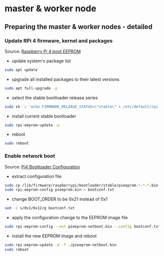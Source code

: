 # master & worker node

## Preparing the master & worker nodes - detailed
### Update RPi 4 firmware, kernel and packages
Source: [Raspberry Pi 4 boot EEPROM](https://www.raspberrypi.org/documentation/hardware/raspberrypi/booteeprom.md)

- update system's package list
```bash
sudo apt update
```

- upgrade all installed packages to their latest versions
```bash
sudo apt full-upgrade -y
```

- select the stable bootloader release series
```bash
sudo sh -c 'echo FIRMWARE_RELEASE_STATUS=\"stable\" > /etc/default/rpi-eeprom-update'
```

- install current stable bootloader
```bash
sudo rpi-eeprom-update -a
```

- reboot
```bash
sudo reboot
```

### Enable network boot
Source: [Pi4 Bootloader Configuration](https://www.raspberrypi.org/documentation/hardware/raspberrypi/bcm2711_bootloader_config.md)

- extract configuration file
```bash
sudo cp /lib/firmware/raspberrypi/bootloader/stable/pieeprom-*-*-*.bin pieeprom.bin
sudo rpi-eeprom-config pieeprom.bin > bootconf.txt
```

- change BOOT_ORDER to be 0x21 instead of 0x1
```bash
sed -i s/0x1/0x12/g bootconf.txt
```

- apply the configuration change to the EEPROM image file
```bash
sudo rpi-eeprom-config --out pieeprom-netboot.bin --config bootconf.txt pieeprom.bin
```

- install the new EEPROM image and reboot
```bash
sudo rpi-eeprom-update -d -f ./pieeprom-netboot.bin
sudo reboot
```